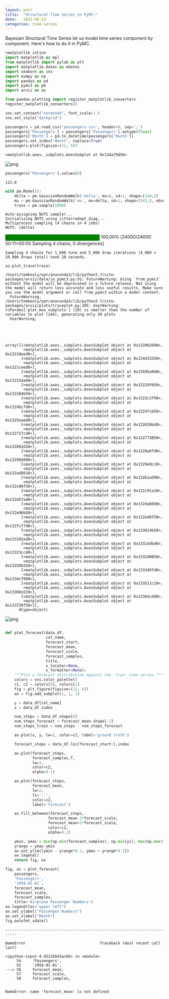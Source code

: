 ```yaml
---
layout: post
title:  "Structural Time Series in PyMC!"
date:   2021-08-13
categories: time-series
---
```

Bayesian Structural Time Series let us model time series component by component. Here's how to do it in PyMC. 

```python
%matplotlib inline
import matplotlib as mpl
from matplotlib import pylab as plt
import matplotlib.dates as mdates
import seaborn as sns
import numpy as np
import pandas as pd
import pymc3 as pm
import arviz as az

from pandas.plotting import register_matplotlib_converters
register_matplotlib_converters()

sns.set_context("notebook", font_scale=1.)
sns.set_style("darkgrid")
```


```python
passengers = pd.read_csv('passengers.csv', header=0, sep=';')
passengers['Passengers'] = passengers['Passengers'].astype(float)
passengers['Month'] = pd.to_datetime(passengers['Month'])
passengers.set_index('Month', inplace=True)
passengers.plot(figsize=(12, 6))
```




    <matplotlib.axes._subplots.AxesSubplot at 0x134a79d50>




    
![png](2021-08-13-Structural%20Time%20Series%20in%20PyMC3_files/2021-08-13-Structural%20Time%20Series%20in%20PyMC3_1_1.png)
    



```python
passengers['Passengers'].values[0]
```




    112.0




```python
with pm.Model():
    delta = pm.GaussianRandomWalk('delta', mu=0, sd=1, shape=(144,))
    mu = pm.GaussianRandomWalk('mu', mu=delta, sd=1, shape=(143,), observed=passengers['Passengers'])
    trace = pm.sample(5000)
```

    Auto-assigning NUTS sampler...
    Initializing NUTS using jitter+adapt_diag...
    Multiprocess sampling (4 chains in 4 jobs)
    NUTS: [delta]




<div>
    <style>
        /* Turns off some styling */
        progress {
            /* gets rid of default border in Firefox and Opera. */
            border: none;
            /* Needs to be in here for Safari polyfill so background images work as expected. */
            background-size: auto;
        }
        .progress-bar-interrupted, .progress-bar-interrupted::-webkit-progress-bar {
            background: #F44336;
        }
    </style>
  <progress value='24000' class='' max='24000' style='width:300px; height:20px; vertical-align: middle;'></progress>
  100.00% [24000/24000 00:11<00:00 Sampling 4 chains, 0 divergences]
</div>



    Sampling 4 chains for 1_000 tune and 5_000 draw iterations (4_000 + 20_000 draws total) took 20 seconds.



```python
az.plot_trace(trace)
```

    /Users/tomkealy/opt/anaconda3/lib/python3.7/site-packages/arviz/data/io_pymc3.py:91: FutureWarning: Using `from_pymc3` without the model will be deprecated in a future release. Not using the model will return less accurate and less useful results. Make sure you use the model argument or call from_pymc3 within a model context.
      FutureWarning,
    /Users/tomkealy/opt/anaconda3/lib/python3.7/site-packages/arviz/plots/traceplot.py:195: UserWarning: rcParams['plot.max_subplots'] (20) is smaller than the number of variables to plot (144), generating only 20 plots
      UserWarning,





    array([[<matplotlib.axes._subplots.AxesSubplot object at 0x132062690>,
            <matplotlib.axes._subplots.AxesSubplot object at 0x13210eed0>],
           [<matplotlib.axes._subplots.AxesSubplot object at 0x134d33350>,
            <matplotlib.axes._subplots.AxesSubplot object at 0x1321ceed0>],
           [<matplotlib.axes._subplots.AxesSubplot object at 0x13595a9d0>,
            <matplotlib.axes._subplots.AxesSubplot object at 0x132154a90>],
           [<matplotlib.axes._subplots.AxesSubplot object at 0x13229f650>,
            <matplotlib.axes._subplots.AxesSubplot object at 0x132384b50>],
           [<matplotlib.axes._subplots.AxesSubplot object at 0x1323c2f90>,
            <matplotlib.axes._subplots.AxesSubplot object at 0x1324bc7d0>],
           [<matplotlib.axes._subplots.AxesSubplot object at 0x1324fcb50>,
            <matplotlib.axes._subplots.AxesSubplot object at 0x1325eaed0>],
           [<matplotlib.axes._subplots.AxesSubplot object at 0x132639bd0>,
            <matplotlib.axes._subplots.AxesSubplot object at 0x132727cd0>],
           [<matplotlib.axes._subplots.AxesSubplot object at 0x132773850>,
            <matplotlib.axes._subplots.AxesSubplot object at 0x132862d10>],
           [<matplotlib.axes._subplots.AxesSubplot object at 0x1328a6fd0>,
            <matplotlib.axes._subplots.AxesSubplot object at 0x13299d990>],
           [<matplotlib.axes._subplots.AxesSubplot object at 0x1329e0c10>,
            <matplotlib.axes._subplots.AxesSubplot object at 0x132ad8610>],
           [<matplotlib.axes._subplots.AxesSubplot object at 0x132b1ad90>,
            <matplotlib.axes._subplots.AxesSubplot object at 0x132c08f50>],
           [<matplotlib.axes._subplots.AxesSubplot object at 0x132c91a10>,
            <matplotlib.axes._subplots.AxesSubplot object at 0x132d57ad0>],
           [<matplotlib.axes._subplots.AxesSubplot object at 0x132da6690>,
            <matplotlib.axes._subplots.AxesSubplot object at 0x132e96b50>],
           [<matplotlib.axes._subplots.AxesSubplot object at 0x132ed8f50>,
            <matplotlib.axes._subplots.AxesSubplot object at 0x132fcf7d0>],
           [<matplotlib.axes._subplots.AxesSubplot object at 0x133014b50>,
            <matplotlib.axes._subplots.AxesSubplot object at 0x133101ed0>],
           [<matplotlib.axes._subplots.AxesSubplot object at 0x13314dbd0>,
            <matplotlib.axes._subplots.AxesSubplot object at 0x13323ccd0>],
           [<matplotlib.axes._subplots.AxesSubplot object at 0x1332d0850>,
            <matplotlib.axes._subplots.AxesSubplot object at 0x133395d10>],
           [<matplotlib.axes._subplots.AxesSubplot object at 0x1333d9fd0>,
            <matplotlib.axes._subplots.AxesSubplot object at 0x1334cf990>],
           [<matplotlib.axes._subplots.AxesSubplot object at 0x133511c10>,
            <matplotlib.axes._subplots.AxesSubplot object at 0x13360c610>],
           [<matplotlib.axes._subplots.AxesSubplot object at 0x13364cd90>,
            <matplotlib.axes._subplots.AxesSubplot object at 0x133739f50>]],
          dtype=object)




    
![png](2021-08-13-Structural%20Time%20Series%20in%20PyMC3_files/2021-08-13-Structural%20Time%20Series%20in%20PyMC3_4_2.png)
    



```python

```


```python
def plot_forecast(data_df,
                  col_name,
                  forecast_start,
                  forecast_mean, 
                  forecast_scale, 
                  forecast_samples,
                  title, 
                  x_locator=None, 
                  x_formatter=None):
    """Plot a forecast distribution against the 'true' time series."""
    colors = sns.color_palette()
    c1, c2 = colors[0], colors[1]
    fig = plt.figure(figsize=(12, 6))
    ax = fig.add_subplot(1, 1, 1)

    y = data_df[col_name]
    x = data_df.index

    num_steps = data_df.shape[0]
    num_steps_forecast = forecast_mean.shape[-1]
    num_steps_train = num_steps - num_steps_forecast

    ax.plot(x, y, lw=2, color=c1, label='ground truth')

    forecast_steps = data_df.loc[forecast_start:].index

    ax.plot(forecast_steps, 
            forecast_samples.T, 
            lw=1, 
            color=c2, 
            alpha=0.1)

    ax.plot(forecast_steps, 
            forecast_mean, 
            lw=2, 
            ls='--', 
            color=c2,
            label='forecast')

    ax.fill_between(forecast_steps,
                   forecast_mean-2*forecast_scale,
                   forecast_mean+2*forecast_scale, 
                   color=c2, 
                   alpha=0.2)

    ymin, ymax = min(np.min(forecast_samples), np.min(y)), max(np.max(forecast_samples), np.max(y))
    yrange = ymax-ymin
    ax.set_ylim([ymin - yrange*0.1, ymax + yrange*0.1])
    ax.legend()
    return fig, ax

fig, ax = plot_forecast(
    passengers,
    'Passengers',
    '1959-01-01',
    forecast_mean, 
    forecast_scale, 
    forecast_samples,
    title='Airplane Passenger Numbers')
ax.legend(loc="upper left")
ax.set_ylabel("Passenger Numbers")
ax.set_xlabel("Month")
fig.autofmt_xdate()
```


    ---------------------------------------------------------------------------

    NameError                                 Traceback (most recent call last)

    <ipython-input-4-d3135643ac66> in <module>
         54     'Passengers',
         55     '1959-01-01',
    ---> 56     forecast_mean,
         57     forecast_scale,
         58     forecast_samples,


    NameError: name 'forecast_mean' is not defined



```python

```
